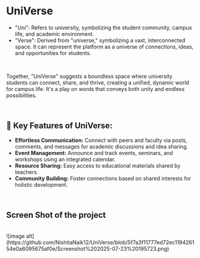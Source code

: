 # UniVerse

<ul>
<li>"Uni": Refers to university, symbolizing the student community, campus life, and academic environment.</li>
<li>"Verse": Derived from "universe," symbolizing a vast, interconnected space. It can represent the platform as a universe of connections, ideas, and opportunities for students.</li>
</ul>
  <br>
<p>Together, "UniVerse" suggests a boundless space where university students can connect, share, and thrive, creating a unified, dynamic world for campus life. It's a play on words that conveys both unity and endless possibilities.
</p>
<br>
<h2>🚀 Key Features of UniVerse:</h2>
<ul>
  <li><b>Effortless Communication:</b> Connect with peers and faculty via posts, comments, and messages for academic discussions and idea sharing.</li>
  <li><b>Event Management:</b> Announce and track events, seminars, and workshops using an integrated calendar.</li>
  <li><b>Resource Sharing:</b> Easy access to educational materials shared by teachers.</li>
  <li><b>Community Building:</b> Foster connections based on shared interests for holistic development.</li>
</ul>
<br>
<h2>Screen Shot of the project</h2>
<br>
![image alt](https://github.com/NishitaNaik12/UniVerse/blob/5f7a3f11777ed72ec119426154e0a6095675af0e/Screenshot%202025-07-23%20195723.png)




 

 
